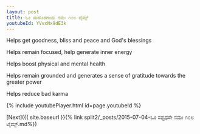 ```yaml
---
layout: post
title: ಓಂ ಮಹೊರಗಾಯ ನಮಃ ೧೦೮ ಟೈಮ್ಸ್
youtubeId: YVvxNx9dE3k
---
```

 
 
Helps get goodness, bliss and peace and God's blessings
 
Helps remain focused, help generate inner energy 
 
Helps boost physical and mental health 
 
Helps remain grounded and generates a sense of gratitude towards the greater power 
 
Helps reduce bad karma
 
 
 
 


{% include youtubePlayer.html id=page.youtubeId %}
 
[Next]({{ site.baseurl }}{% link  split2/_posts/2015-07-04-ಓಂ ಸಪ್ಟಧಸೇ ನಮಃ ೧೦೮ ಟೈಮ್ಸ್.md%})
 
